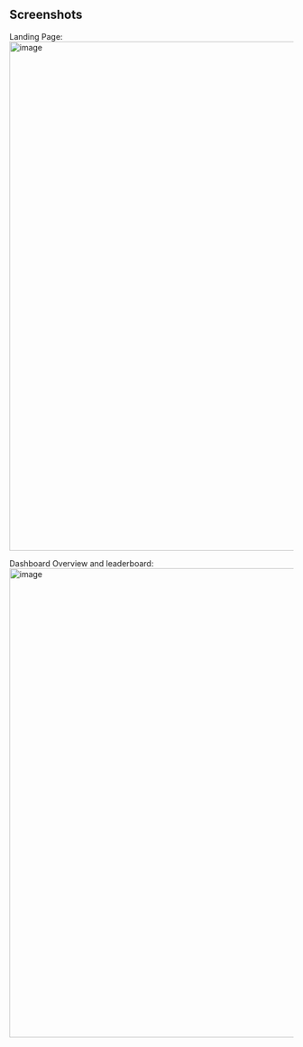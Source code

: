 ## Screenshots

Landing Page:
<img width="1918" height="902" alt="image" src="https://github.com/user-attachments/assets/b9463139-6b05-4a14-95e6-e7db032fd6ef" />

Dashboard Overview and leaderboard:
<img width="925" height="831" alt="image" src="https://github.com/user-attachments/assets/009be273-c60e-471c-9bbd-e2f0671d580f" />



